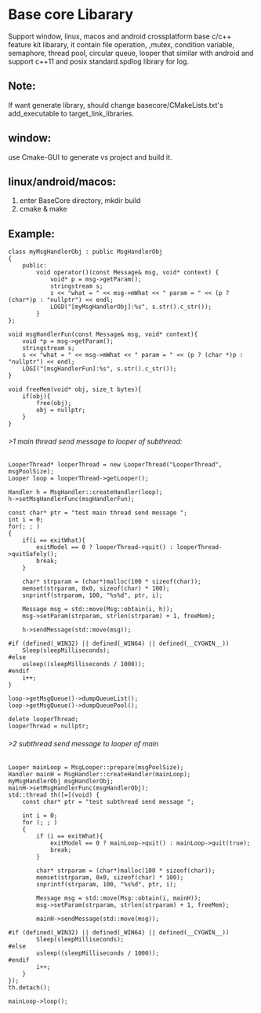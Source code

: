 # Base core Libarary
Support window, linux, macos and android crossplatform base c/c++ feature kit libarary, it contain file operation, ,mutex, condition variable, semaphore, thread pool, circular queue, looper that similar with android and support c++11 and posix standard.spdlog library for log.

## Note:
If want generate library, should change basecore/CMakeLists.txt's add_executable to target_link_libraries.

## window: 
use Cmake-GUI to generate vs project and build it.

## linux/android/macos:
1. enter BaseCore directory, mkdir build
2. cmake & make

## Example:

```
class myMsgHandlerObj : public MsgHandlerObj
{
	public:
        void operator()(const Message& msg, void* context) { 
			void* p = msg->getParam();
			stringstream s;
			s << "what = " << msg->mWhat << " param = " << (p ? (char*)p : "nullptr") << endl;
			LOGD("[myMsgHandlerObj]:%s", s.str().c_str());
		}
};

void msgHandlerFun(const Message& msg, void* context){
	void *p = msg->getParam();
	stringstream s;
	s << "what = " << msg->mWhat << " param = " << (p ? (char *)p : "nullptr") << endl;
	LOGI("[msgHandlerFun]:%s", s.str().c_str());
}

void freeMem(void* obj, size_t bytes){
	if(obj){
		free(obj);
		obj = nullptr;
	}
}

```
###### >1 main thread send message to looper of subthread:
```
LooperThread* looperThread = new LooperThread("LooperThread", msgPoolSize);
Looper loop = looperThread->getLooper();	

Handler h = MsgHandler::createHandler(loop);
h->setMsgHandlerFunc(msgHandlerFun);

const char* ptr = "test main thread send message ";
int i = 0;
for(; ; )
{
	if(i == exitWhat){
		exitModel == 0 ? looperThread->quit() : looperThread->quitSafely();
		break;
	}

	char* strparam = (char*)malloc(100 * sizeof(char));
	memset(strparam, 0x0, sizeof(char) * 100);
	snprintf(strparam, 100, "%s%d", ptr, i);

	Message msg = std::move(Msg::obtain(i, h));
	msg->setParam(strparam, strlen(strparam) + 1, freeMem);

	h->sendMessage(std::move(msg));

#if (defined(_WIN32) || defined(_WIN64) || defined(__CYGWIN__))
	Sleep(sleepMilliseconds);
#else
	usleep((sleepMilliseconds / 1000));
#endif
	i++;
}

loop->getMsgQueue()->dumpQueueList();
loop->getMsgQueue()->dumpQueuePool();

delete looperThread;
looperThread = nullptr;
```
###### >2 subthread send message to looper of main
```
Looper mainLoop = MsgLooper::prepare(msgPoolSize);
Handler mainH = MsgHandler::createHandler(mainLoop);
myMsgHandlerObj msgHandlerObj;
mainH->setMsgHandlerFunc(msgHandlerObj);
std::thread th([=](void) {
    const char* ptr = "test subthread send message ";
    
    int i = 0;
    for (; ; )
    {
        if (i == exitWhat){
            exitModel == 0 ? mainLoop->quit() : mainLoop->quit(true);
            break;
        }
    
        char* strparam = (char*)malloc(100 * sizeof(char));
        memset(strparam, 0x0, sizeof(char) * 100);
        snprintf(strparam, 100, "%s%d", ptr, i);
    
        Message msg = std::move(Msg::obtain(i, mainH));
        msg->setParam(strparam, strlen(strparam) + 1, freeMem);
    
        mainH->sendMessage(std::move(msg));
    
#if (defined(_WIN32) || defined(_WIN64) || defined(__CYGWIN__))
		Sleep(sleepMilliseconds);
#else
		usleep((sleepMilliseconds / 1000));
#endif
		i++;
	}
});
th.detach();
	
mainLoop->loop();
```